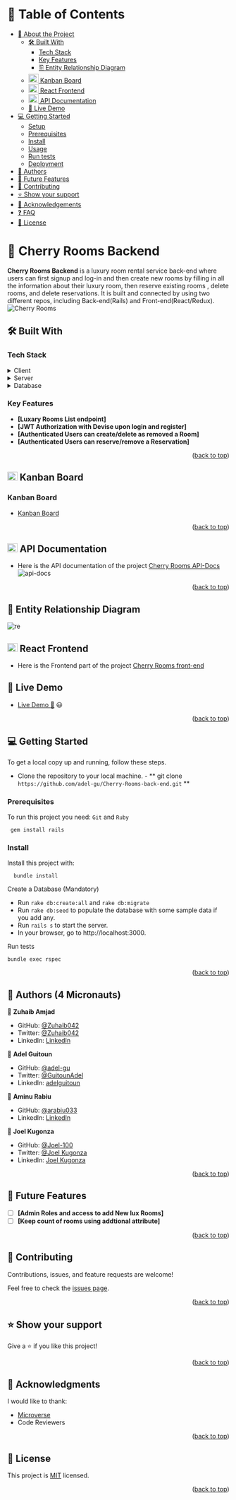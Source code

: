 <a name="readme-top"></a>

<!--
HOW TO USE:
This is an example of how you may give instructions on setting up your project locally.

Modify this file to match your project and remove sections that don't apply.

REQUIRED SECTIONS:
- Table of Contents
- About the Project
  - Built With
  - Live Demo
- Getting Started
- Authors
- Future Features
- Contributing
- Show your support
- Acknowledgements
- License

After you're finished please remove all the comments and instructions!
-->

<!-- TABLE OF CONTENTS -->

# 📗 Table of Contents

- [📖 About the Project](#about-project)
  - [🛠 Built With](#built-with)
    - [Tech Stack](#tech-stack)
    - [Key Features](#key-features)
    - [🖺 Entity Relationship Diagram](#er-diagram)
  - [<img src="https://cdn-icons-png.flaticon.com/512/5360/5360804.png" width="23" height="20"/> Kanban Board](#kanban-board)
  - [<img src="https://upload.wikimedia.org/wikipedia/commons/thumb/a/a7/React-icon.svg/539px-React-icon.svg.png" width="23" height="20"/> React Frontend](#react-frontend)
  - [<img src="https://emojipedia-us.s3.amazonaws.com/source/microsoft-teams/337/spiral-notepad_1f5d2-fe0f.png" width="23" height="20"/> API Documentation](#api-docs)
  - [🚀 Live Demo](#live-demo)
- [💻 Getting Started](#getting-started)
  - [Setup](#setup)
  - [Prerequisites](#prerequisites)
  - [Install](#install)
  - [Usage](#usage)
  - [Run tests](#run-tests)
  - [Deployment](#triangular_flag_on_post-deployment)
- [👥 Authors](#authors)
- [🔭 Future Features](#future-features)
- [🤝 Contributing](#contributing)
- [⭐️ Show your support](#support)
- [🙏 Acknowledgements](#acknowledgements)
- [❓ FAQ](#faq)
- [📝 License](#license)

<!-- PROJECT DESCRIPTION -->

# 📖 Cherry Rooms Backend <a name="about-project"></a>

**Cherry Rooms Backend** is a luxury room rental service back-end where users can first signup and log-in and then create new rooms by filling in all the information about their luxury room, then reserve existing rooms , delete rooms, and delete reservations. It is built and connected by using two different repos, including Back-end(Rails) and Front-end(React/Redux).
![Cherry Rooms](https://user-images.githubusercontent.com/96683843/224085310-3b02ee0d-be29-4804-be38-ea62832f740b.jpg)


## 🛠 Built With <a name="built-with"></a>

### Tech Stack <a name="tech-stack"></a>

<details>
  <summary>Client</summary>
  <ul>
    <li><a href="https://reactjs.org/">React.js</a></li>
  </ul>
</details>

<details>
  <summary>Server</summary>
  <ul>
    <li>Rails</li>
  </ul>
</details>

<details>
<summary>Database</summary>
  <ul>
    <li><a href="https://www.postgresql.org/">PostgreSQL</a></li>
  </ul>
</details>

<!-- Features -->

### Key Features <a name="key-features"></a>

- **[Luxary Rooms List endpoint]**
- **[JWT Authorization with Devise upon login and register]**
- **[Authenticated Users can create/delete as removed a Room]**
- **[Authenticated Users can reserve/remove a Reservation]**

<p align="right">(<a href="#readme-top">back to top</a>)</p>

<!-- Kanban Board -->

## <img src="https://cdn-icons-png.flaticon.com/512/5360/5360804.png" width="23" height="20"/> Kanban Board <a name="kanban-board"></a>

### Kanban Board

- [Kanban Board](https://github.com/users/adel-gu/projects/4)

<p align="right">(<a href="#readme-top">back to top</a>)</p>

<!-- API Docs -->

## <img src="https://emojipedia-us.s3.amazonaws.com/source/microsoft-teams/337/spiral-notepad_1f5d2-fe0f.png" width="23" height="20"/> API Documentation<a name="api-docs"></a>

- Here is the API documentation of the project [Cherry Rooms API-Docs](https://cherry-room-service.onrender.com/api-docs/index.html)
  ![api-docs](https://user-images.githubusercontent.com/84629565/215859675-517549c1-a4ed-46e9-97c9-069cf257ff03.png)

<p align="right">(<a href="#readme-top">back to top</a>)</p>

<!-- ER DIAGRAM-->

## :card_index: Entity Relationship Diagram <a name="er-diagram"></a>
![re](https://user-images.githubusercontent.com/96683843/224085782-8284655e-cede-4c83-9fd2-499af406d889.jpg)



<!-- React Frontend -->

## <img src="https://upload.wikimedia.org/wikipedia/commons/thumb/a/a7/React-icon.svg/539px-React-icon.svg.png" width="23" height="20"/> React Frontend <a name="react-frontend"></a>

- Here is the Frontend part of the project [Cherry Rooms front-end](https://github.com/adel-gu/Cherry-Rooms-front-end)

## 🚀 Live Demo <a name="live-demo"></a>

- [Live Demo :rocket:](https://cherryrooms.netlify.app/) :smiley:

<p align="right">(<a href="#readme-top">back to top</a>)</p>

<!-- GETTING STARTED -->

## 💻 Getting Started <a name="getting-started"></a>

To get a local copy up and running, follow these steps.

- Clone the repository to your local machine. - ** git clone `https://github.com/adel-gu/Cherry-Rooms-back-end.git` **

### Prerequisites

To run this project you need:
`Git` and `Ruby`

```
 gem install rails
```

### Install

Install this project with:

```
  bundle install
```

Create a Database (Mandatory)

- Run `rake db:create:all` and `rake db:migrate`
- Run `rake db:seed` to populate the database with some sample data if you add any.
- Run `rails s` to start the server.
- In your browser, go to http://localhost:3000.

Run tests

```
bundle exec rspec
```

<p align="right">(<a href="#readme-top">back to top</a>)</p>

<!-- AUTHORS -->

## 👥 Authors (4 Micronauts) <a name="authors"></a>

👤 **Zuhaib Amjad**

- GitHub: [@Zuhaib042](https://github.com/Zuhaib042)
- Twitter: [@Zuhaib042](https://twitter.com/Zuhaib042)
- LinkedIn: [LinkedIn](https://www.linkedin.com/in/zuhaib-amjad/)

👤 **Adel Guitoun**

- GitHub: [@adel-gu](https://github.com/adel-gu)
- Twitter: [@GuitounAdel](https://twitter.com/GuitounAdel)
- LinkedIn: [adelguitoun](https://linkedin.com/in/adelguitoun)

👤 **Aminu Rabiu**

- GitHub: [@arabiu033](https://github.com/arabiu033)
- LinkedIn: [LinkedIn](https://linkedin.com/in/larabiu033)

👤 **Joel Kugonza**

- GitHub: [@Joel-100](https://github.com/Joel-100)
- Twitter: [@Joel Kugonza](https://twitter.com/JoelKugonza)
- LinkedIn: [Joel Kugonza](https://www.linkedin.com/in/joel-kugonza/)

<p align="right">(<a href="#readme-top">back to top</a>)</p>

<!-- FUTURE FEATURES -->

## 🔭 Future Features <a name="future-features"></a>

- [ ] **[Admin Roles and access to add New lux Rooms]**
- [ ] **[Keep count of rooms using addtional attribute]**

<p align="right">(<a href="#readme-top">back to top</a>)</p>

<!-- CONTRIBUTING -->

## 🤝 Contributing <a name="contributing"></a>

Contributions, issues, and feature requests are welcome!

Feel free to check the [issues page](../../issues/).

<p align="right">(<a href="#readme-top">back to top</a>)</p>

<!-- SUPPORT -->

## ⭐️ Show your support <a name="support"></a>

Give a ⭐️ if you like this project!

<p align="right">(<a href="#readme-top">back to top</a>)</p>

<!-- ACKNOWLEDGEMENTS -->

## 🙏 Acknowledgments <a name="acknowledgements"></a>

I would like to thank:

- [Microverse](https://www.microverse.org/)
- Code Reviewers

<p align="right">(<a href="#readme-top">back to top</a>)</p>

<!-- LICENSE -->

## 📝 License <a name="license"></a>

This project is [MIT](./MIT.md) licensed.

<p align="right">(<a href="#readme-top">back to top</a>)</p>
